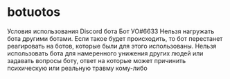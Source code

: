 # botuotos
Условия использования Discord бота Бот УО#6633
Нельзя нагружать бота другими ботами. Если такое будет происходить, то бот перестанет реагировать на ботов, которые были для этого использованы.
Нельзя использовать бота для намеренного унижения других людей или задавать вопросы боту, ответ на которые может причинить психическую или реальную травму кому-либо
